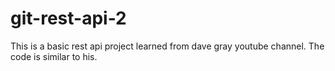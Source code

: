 # git-rest-api-2
This is a basic rest api project learned from dave gray youtube channel.
The code is similar to his.
